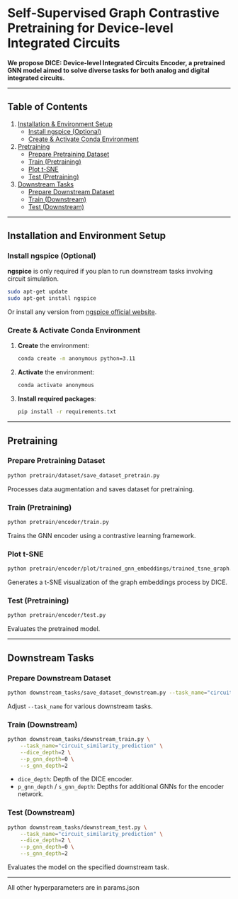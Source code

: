 # Self-Supervised Graph Contrastive Pretraining for Device-level Integrated Circuits
**We propose DICE: Device-level Integrated Circuits Encoder, a pretrained GNN model aimed to solve diverse tasks for both analog and digital integrated circuits.**

---

## Table of Contents  
1. [Installation & Environment Setup](#installation-and-environment-setup)  
   - [Install ngspice (Optional)](#install-ngspice-optional)  
   - [Create & Activate Conda Environment](#create--activate-conda-environment)  
2. [Pretraining](#pretraining)  
   - [Prepare Pretraining Dataset](#prepare-pretraining-dataset)  
   - [Train (Pretraining)](#train-pretraining)  
   - [Plot t-SNE](#plot-t-sne)  
   - [Test (Pretraining)](#test-pretraining)  
3. [Downstream Tasks](#downstream-tasks)  
   - [Prepare Downstream Dataset](#prepare-downstream-dataset)  
   - [Train (Downstream)](#train-downstream)  
   - [Test (Downstream)](#test-downstream)

---

## Installation and Environment Setup

### Install ngspice (Optional)
**ngspice** is only required if you plan to run downstream tasks involving circuit simulation.

```bash
sudo apt-get update
sudo apt-get install ngspice
```

Or install any version from [ngspice official website](http://ngspice.sourceforge.net/).

### Create & Activate Conda Environment
1. **Create** the environment:
   ```bash
   conda create -n anonymous python=3.11
   ```
2. **Activate** the environment:
   ```bash
   conda activate anonymous
   ```
3. **Install required packages**:
   ```bash
   pip install -r requirements.txt
   ```

---

## Pretraining

### Prepare Pretraining Dataset
```bash
python pretrain/dataset/save_dataset_pretrain.py
```
Processes data augmentation and saves dataset for pretraining.

### Train (Pretraining)
```bash
python pretrain/encoder/train.py
```
Trains the GNN encoder using a contrastive learning framework.

### Plot t-SNE
```bash
python pretrain/encoder/plot/trained_gnn_embeddings/trained_tsne_graph.py
```
Generates a t-SNE visualization of the graph embeddings process by DICE.

### Test (Pretraining)
```bash
python pretrain/encoder/test.py
```
Evaluates the pretrained model.

---

## Downstream Tasks

### Prepare Downstream Dataset
```bash
python downstream_tasks/save_dataset_downstream.py --task_name="circuit_similarity_prediction"
```
Adjust `--task_name` for various downstream tasks.

### Train (Downstream)
```bash
python downstream_tasks/downstream_train.py \
    --task_name="circuit_similarity_prediction" \
    --dice_depth=2 \
    --p_gnn_depth=0 \
    --s_gnn_depth=2
```
- `dice_depth`: Depth of the DICE encoder.  
- `p_gnn_depth` / `s_gnn_depth`: Depths for additional GNNs for the encoder network.

### Test (Downstream)
```bash
python downstream_tasks/downstream_test.py \
    --task_name="circuit_similarity_prediction" \
    --dice_depth=2 \
    --p_gnn_depth=0 \
    --s_gnn_depth=2
```
Evaluates the model on the specified downstream task.

---

All other hyperparameters are in params.json